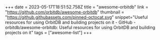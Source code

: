 +++
date = 2023-05-17T18:51:52.758Z
title = "awesome-orbitdb"
link = "https://github.com/orbitdb/awesome-orbitdb"
thumbnail = "https://github.githubassets.com/pinned-octocat.svg"
snippet="Useful resources for using OrbitDB and building projects on it - GitHub - orbitdb/awesome-orbitdb: Useful resources for using OrbitDB and building projects on it"
tags = ["awesome-list"]
+++
